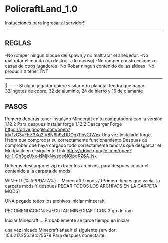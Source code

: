 # PolicraftLand_1.0



Instucciones para Ingresar al servidor!!


---------
REGLAS
-----------

-No romper ningun bloque del spawn,y no maltratar el alrededor.
-No maltratar el mundo (no destruir a lo menso)
-No romper construcciones o casas de otros jugadores
-No Robar ningun contenido de las aldeas
-No producir o tener TNT

------------------------

-----
Si algun jugador quiere visitar otro planeta, tendra que pagar 32lingotes de cobre, 32 de aluminio, 24 de hierro y 16 de diamante 

PASOS
---------------
Primero deberas tener instalado  Minecraft en tu computadora con la version 1.12.2
Para despues instalar forge 1.12.2 
Descargar Forge https://drive.google.com/open?id=1vC3uFKZ3Xq2iV8N6h9zDDOg7PnyCfWxx
Una vez instalado forge, Habra que comprobar su correctamente funcionamiento
Despues de comprobar que haya cargado todo correctamente
tendras que desgarcar el Modpack en el siguiente Link
https://drive.google.com/open?id=1_On3gzUkx-NMjkNwsde6IGlpqRZ6A_Nk

Deberas descargar el.zip extraer los archivos, para despues copiar el contenido a la carpeta de mods

WIN + R (% APPDATA%) -. Minecraft / mods / (Primero tienes que vaciar la carpeta mods Y despues PEGAR TODOS LOS ARCHIVOS EN LA CARPETA MODS)

UNA pegado todos los archivos iniciar minecraft

RECOMENDACION: EJECUTAR MINECRAFT CON 3 gb de ram


Iniciar Minecraft....
Probablemente se tarde tiempo en iniciar

una vez inicado  Minecraft
añadir el siguiente servidor: 	104.217.255.194:25579
Para despues  conectarte.
